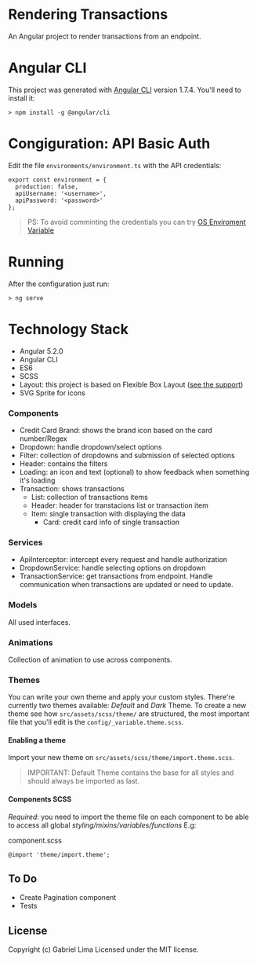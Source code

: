 # Rendering Transactions
An Angular project to render transactions from an endpoint.

# Angular CLI
This project was generated with [Angular CLI](https://github.com/angular/angular-cli) version 1.7.4. You'll need to install it:

```
> npm install -g @angular/cli
```

# Congiguration: API Basic Auth
Edit the file `environments/environment.ts` with the API credentials:

```
export const environment = {
  production: false,
  apiUsername: '<username>',
  apiPassword: '<password>'
};
```

> PS: To avoid comminting the credentials you can try [OS Enviroment Variable](https://medium.com/@natchiketa/angular-cli-and-os-environment-variables-4cfa3b849659)

# Running
After the configuration just run:

```
> ng serve
```

# Technology Stack
- Angular 5.2.0
- Angular CLI
- ES6
- SCSS
- Layout: this project is based on Flexible Box Layout ([see the support](https://caniuse.com/#feat=flexbox))
- SVG Sprite for icons

### Components
- Credit Card Brand: shows the brand icon based on the card number/Regex
- Dropdown: handle dropdown/select options
- Filter: collection of dropdowns and submission of selected options
- Header: contains the filters
- Loading: an icon and text (optional) to show feedback when something it's loading
- Transaction: shows transactions
  - List: collection of transactions items
  - Header: header for transtacions list or transaction item
  - Item: single transaction with displaying the data
    - Card: credit card info of single transaction

### Services
- ApiInterceptor: intercept every request and handle authorization
- DropdownService: handle selecting options on dropdown
- TransactionService: get transactions from endpoint. Handle communication when transactions are updated or need to update.

### Models
All used interfaces.

### Animations
Collection of animation to use across components.

### Themes
You can write your own theme and apply your custom styles. There're currently two themes available: *Default* and *Dark* Theme.
To create a new theme see how `src/assets/scss/theme/` are structured, the most important file that you'll edit is the `config/_variable.theme.scss`.

#### Enabling a theme
Import your new theme on `src/assets/scss/theme/import.theme.scss`.
> IMPORTANT: Default Theme contains the base for all styles and should always be imported as last.

#### Components SCSS
*Required*: you need to import the theme file on each component to be able to access all global _styling/mixins/variables/functions_ E.g:

component.scss
```
@import 'theme/import.theme';
```

## To Do
- Create Pagination component
- Tests

## License
Copyright (c) Gabriel Lima Licensed under the MIT license.
